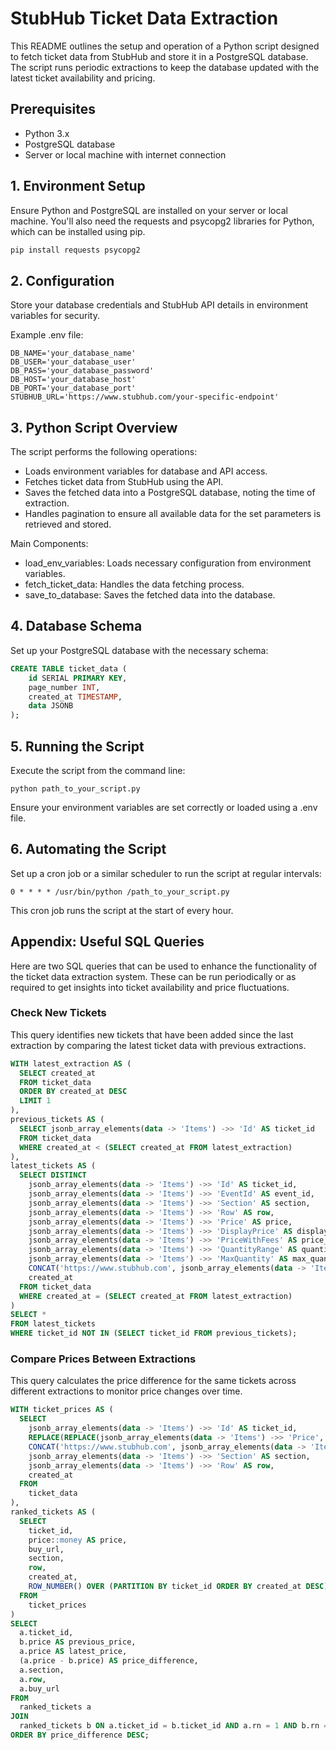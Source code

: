 # StubHub Ticket Data Extraction

This README outlines the setup and operation of a Python script designed to fetch ticket data from StubHub and store it in a PostgreSQL database. The script runs periodic extractions to keep the database updated with the latest ticket availability and pricing.

## Prerequisites

- Python 3.x
- PostgreSQL database
- Server or local machine with internet connection

## 1. Environment Setup

Ensure Python and PostgreSQL are installed on your server or local machine. You'll also need the requests and psycopg2 libraries for Python, which can be installed using pip.

```bash
pip install requests psycopg2
```

## 2. Configuration

Store your database credentials and StubHub API details in environment variables for security.

Example .env file:

```plaintext
DB_NAME='your_database_name'
DB_USER='your_database_user'
DB_PASS='your_database_password'
DB_HOST='your_database_host'
DB_PORT='your_database_port'
STUBHUB_URL='https://www.stubhub.com/your-specific-endpoint'
```

## 3. Python Script Overview

The script performs the following operations:
- Loads environment variables for database and API access.
- Fetches ticket data from StubHub using the API.
- Saves the fetched data into a PostgreSQL database, noting the time of extraction.
- Handles pagination to ensure all available data for the set parameters is retrieved and stored.

Main Components:
- load_env_variables: Loads necessary configuration from environment variables.
- fetch_ticket_data: Handles the data fetching process.
- save_to_database: Saves the fetched data into the database.

## 4. Database Schema

Set up your PostgreSQL database with the necessary schema:

```sql
CREATE TABLE ticket_data (
    id SERIAL PRIMARY KEY,
    page_number INT,
    created_at TIMESTAMP,
    data JSONB
);
```

## 5. Running the Script

Execute the script from the command line:

```
python path_to_your_script.py
```

Ensure your environment variables are set correctly or loaded using a .env file.

## 6. Automating the Script

Set up a cron job or a similar scheduler to run the script at regular intervals:

```cron
0 * * * * /usr/bin/python /path_to_your_script.py
```

This cron job runs the script at the start of every hour.

## Appendix: Useful SQL Queries

Here are two SQL queries that can be used to enhance the functionality of the ticket data extraction system. These can be run periodically or as required to get insights into ticket availability and price fluctuations.

### Check New Tickets

This query identifies new tickets that have been added since the last extraction by comparing the latest ticket data with previous extractions.

```sql
WITH latest_extraction AS (
  SELECT created_at
  FROM ticket_data
  ORDER BY created_at DESC
  LIMIT 1
),
previous_tickets AS (
  SELECT jsonb_array_elements(data -> 'Items') ->> 'Id' AS ticket_id
  FROM ticket_data
  WHERE created_at < (SELECT created_at FROM latest_extraction)
),
latest_tickets AS (
  SELECT DISTINCT
    jsonb_array_elements(data -> 'Items') ->> 'Id' AS ticket_id,
    jsonb_array_elements(data -> 'Items') ->> 'EventId' AS event_id,
    jsonb_array_elements(data -> 'Items') ->> 'Section' AS section,
    jsonb_array_elements(data -> 'Items') ->> 'Row' AS row,
    jsonb_array_elements(data -> 'Items') ->> 'Price' AS price,
    jsonb_array_elements(data -> 'Items') ->> 'DisplayPrice' AS display_price,
    jsonb_array_elements(data -> 'Items') ->> 'PriceWithFees' AS price_with_fees,
    jsonb_array_elements(data -> 'Items') ->> 'QuantityRange' AS quantity_range,
    jsonb_array_elements(data -> 'Items') ->> 'MaxQuantity' AS max_quantity,
    CONCAT('https://www.stubhub.com', jsonb_array_elements(data -> 'Items') ->> 'BuyUrl') AS buy_url,
    created_at
  FROM ticket_data
  WHERE created_at = (SELECT created_at FROM latest_extraction)
)
SELECT *
FROM latest_tickets
WHERE ticket_id NOT IN (SELECT ticket_id FROM previous_tickets);
```

### Compare Prices Between Extractions

This query calculates the price difference for the same tickets across different extractions to monitor price changes over time.

```sql
WITH ticket_prices AS (
  SELECT
    jsonb_array_elements(data -> 'Items') ->> 'Id' AS ticket_id,
    REPLACE(REPLACE(jsonb_array_elements(data -> 'Items') ->> 'Price', '€', ''), ',', '') AS price,
    CONCAT('https://www.stubhub.com', jsonb_array_elements(data -> 'Items') ->> 'BuyUrl') AS buy_url,
    jsonb_array_elements(data -> 'Items') ->> 'Section' AS section,
    jsonb_array_elements(data -> 'Items') ->> 'Row' AS row,
    created_at
  FROM
    ticket_data
),
ranked_tickets AS (
  SELECT
    ticket_id,
    price::money AS price,
    buy_url,
    section,
    row,
    created_at,
    ROW_NUMBER() OVER (PARTITION BY ticket_id ORDER BY created_at DESC) as rn
  FROM
    ticket_prices
)
SELECT
  a.ticket_id,
  b.price AS previous_price,
  a.price AS latest_price,
  (a.price - b.price) AS price_difference,
  a.section,
  a.row,
  a.buy_url
FROM
  ranked_tickets a
JOIN
  ranked_tickets b ON a.ticket_id = b.ticket_id AND a.rn = 1 AND b.rn = 2
ORDER BY price_difference DESC;
```
